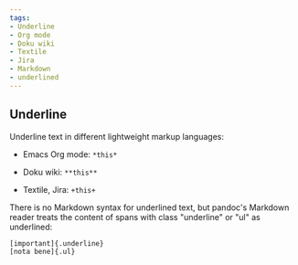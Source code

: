 ```yaml
---
tags:
- Underline
- Org mode
- Doku wiki
- Textile
- Jira
- Markdown
- underlined
---
```


## Underline

Underline text in different lightweight markup languages:

- Emacs Org mode: `*this*`

- Doku wiki: `**this**`

- Textile, Jira: `+this+`

There is no Markdown syntax for underlined text, but pandoc's Markdown
reader treats the content of spans with class "underline" or "ul" as
underlined:

    [important]{.underline}
    [nota bene]{.ul}
